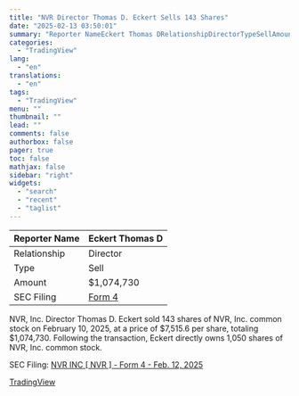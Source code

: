 ```yaml
---
title: "NVR Director Thomas D. Eckert Sells 143 Shares"
date: "2025-02-13 03:50:01"
summary: "Reporter NameEckert Thomas DRelationshipDirectorTypeSellAmount$1,074,730SEC FilingForm 4NVR, Inc. Director Thomas D. Eckert sold 143 shares of NVR, Inc. common stock on February 10, 2025, at a price of $7,515.6 per share, totaling $1,074,730. Following the transaction, Eckert directly owns 1,050 shares of NVR, Inc. common stock.SEC Filing: NVR INC [ NVR..."
categories:
  - "TradingView"
lang:
  - "en"
translations:
  - "en"
tags:
  - "TradingView"
menu: ""
thumbnail: ""
lead: ""
comments: false
authorbox: false
pager: true
toc: false
mathjax: false
sidebar: "right"
widgets:
  - "search"
  - "recent"
  - "taglist"
---
```


| Reporter Name | Eckert Thomas D |
| --- | --- |
| Relationship | Director |
| Type | Sell |
| Amount | $1,074,730 |
| SEC Filing | [Form 4](https://www.sec.gov/Archives/edgar/data/1212333/000090616325000010/xslF345X05/wk-form4_1739389325.xml) |

NVR, Inc. Director Thomas D. Eckert sold 143 shares of NVR, Inc. common stock on February 10, 2025, at a price of $7,515.6 per share, totaling $1,074,730. Following the transaction, Eckert directly owns 1,050 shares of NVR, Inc. common stock.

SEC Filing: [NVR INC [ NVR ] - Form 4 - Feb. 12, 2025](https://www.sec.gov/Archives/edgar/data/1212333/000090616325000010/xslF345X05/wk-form4_1739389325.xml)

[TradingView](https://www.tradingview.com/news/tradingview:11186c91851c1:0-nvr-director-thomas-d-eckert-sells-143-shares/)
